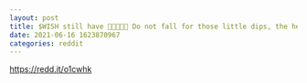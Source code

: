 ```yaml
--- 
layout: post 
title: $WISH still have ✋🏾💎🤚🏾 Do not fall for those little dips, the hedges are trying to scare you! 
date: 2021-06-16 1623870967 
categories: reddit 
--- 
```

https://redd.it/o1cwhk